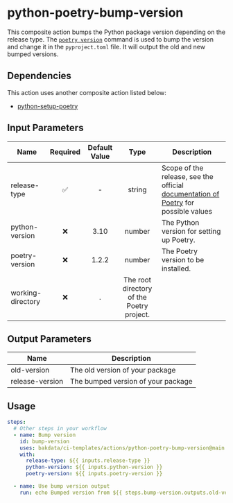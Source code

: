 # python-poetry-bump-version

This composite action bumps the Python package version depending on the release type. The [`poetry version`](https://python-poetry.org/docs/cli/#version) command is used to bump the version and change it in the `pyproject.toml` file. It will output the old and new bumped versions.

## Dependencies

This action uses another composite action listed below:

- [python-setup-poetry](https://github.com/bakdata/ci-templates/tree/main/actions/python-setup-poetry)

## Input Parameters

| Name              | Required | Default Value |                   Type                    | Description                                                                                                                       |
| ----------------- | :------: | :-----------: | :---------------------------------------: | --------------------------------------------------------------------------------------------------------------------------------- |
| release-type      |    ✅     |       -       |                  string                   | Scope of the release, see the official [documentation of Poetry](https://python-poetry.org/docs/cli/#version) for possible values |
| python-version    |    ❌     |     3.10      |                  number                   | The Python version for setting up Poetry.                                                                                         |
| poetry-version    |    ❌     |     1.2.2     |                  number                   | The Poetry version to be installed.                                                                                               |
| working-directory |    ❌     |       .       | The root directory of the Poetry project. |                                                                                                                                   |

## Output Parameters

| Name            | Description                        |
| --------------- | ---------------------------------- |
| old-version     | The old version of your package    |
| release-version | The bumped version of your package |

## Usage

```yaml
steps:
  # Other steps in your workflow
  - name: Bump version
    id: bump-version
    uses: bakdata/ci-templates/actions/python-poetry-bump-version@main
    with:
      release-type: ${{ inputs.release-type }}
      python-version: ${{ inputs.python-version }}
      poetry-version: ${{ inputs.poetry-version }}

  - name: Use bump version output
    run: echo Bumped version from ${{ steps.bump-version.outputs.old-version }} to ${{ steps.bump-version.outputs.release-version }}
```
